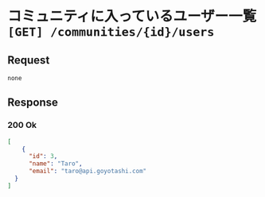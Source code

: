 # コミュニティに入っているユーザー一覧 `[GET] /communities/{id}/users`

## Request

```
none
```

## Response

### 200 Ok
```json
[
    {
      "id": 3,
      "name": "Taro",
      "email": "taro@api.goyotashi.com"
  }
]
```